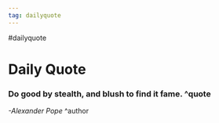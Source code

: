 ```yaml
---
tag: dailyquote
---
```


#dailyquote

# Daily Quote

### Do good by stealth, and blush to find it fame. ^quote
*-Alexander Pope* ^author
